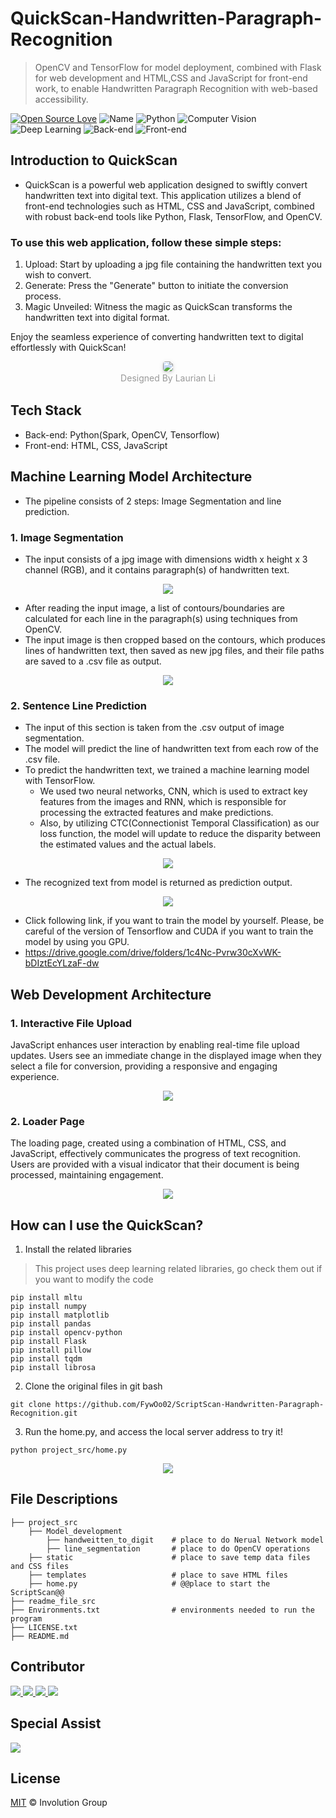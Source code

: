 # QuickScan-Handwritten-Paragraph-Recognition
> OpenCV and TensorFlow for model deployment, combined with Flask for web 
> development and HTML,CSS and JavaScript for front-end work, to enable Handwritten Paragraph 
> Recognition with web-based accessibility.

[![Open Source Love](https://badges.frapsoft.com/os/v2/open-source.svg?v=103)](https://github.com/FywOo02/Boston-House-Pricing-Forecast)
![Name](https://badgen.net/badge/Author/Owen&Laurian&Eddie&Derrick&Cho/orange?)
![Python](https://img.shields.io/badge/python-3.10-519dd9.svg?v=103)
![Computer Vision](https://badgen.net/badge/ComputerVision/OpenCV/blue?)
![Deep Learning](https://badgen.net/badge/DeepLearning/Tensorflow/red?)
![Back-end](https://badgen.net/badge/Back-end/Flask/yellow?)
![Front-end](https://badgen.net/badge/Front-end/HTML&CSS&JavaScript/pink?)


## Introduction to QuickScan
-   QuickScan is a powerful web application designed to swiftly convert handwritten text into digital text. This application utilizes a blend of front-end technologies such as HTML, CSS and JavaScript, combined with robust back-end tools like Python, Flask, TensorFlow, and OpenCV.

### To use this web application, follow these simple steps:

1. Upload: Start by uploading a jpg file containing the handwritten text you wish to convert.
2. Generate: Press the "Generate" button to initiate the conversion process.
3. Magic Unveiled: Witness the magic as QuickScan transforms the handwritten text into digital format.

Enjoy the seamless experience of converting handwritten text to digital effortlessly with QuickScan!

<center>
    <img style="border-radius: 0.3125em;
    box-shadow: 0 2px 4px 0 rgba(34,36,38,.12),0 2px 10px 0 rgba(34,36,38,.08);" 
    src="readme_file_src/quickscan_icon.jpg">
    <br>
    <div style="color:orange;
    display: inline-block;
    color: #999;
    padding: 2px;">Designed By Laurian Li</div>
</center>


## Tech Stack
  - Back-end: Python(Spark, OpenCV, Tensorflow)
  - Front-end: HTML, CSS, JavaScript

## Machine Learning Model Architecture
- The pipeline consists of 2 steps: Image Segmentation and line prediction.
### 1. Image Segmentation
- The input consists of a jpg image with dimensions width x height x 3 channel (RGB), and it contains paragraph(s) of handwritten text.
<div align=center>
<img src="readme_file_src\original_photo.png"> 
</div>

- After reading the input image, a list of contours/boundaries are calculated for each line in the paragraph(s) using techniques from OpenCV.
- The input image is then cropped based on the contours, which produces lines of handwritten text, then saved as new jpg files, and their file paths are saved to a .csv file as output.


<div align=center>
<img src="readme_file_src\opencv_rectangle.png">
</div>
    
### 2. Sentence Line Prediction
- The input of this section is taken from the .csv output of image segmentation.
- The model will predict the line of handwritten text from each row of the .csv file.
- To predict the handwritten text, we trained a machine learning model with TensorFlow.
  - We used two neural networks, CNN, which is used to extract key features from the images and RNN, which is responsible for processing the extracted features and make predictions.
  - Also, by utilizing CTC(Connectionist Temporal Classification) as our loss function, the model will update to reduce the disparity between the estimated values and the actual labels.
<div align=center>
<img src="readme_file_src/CNN_LSTM.png">
</div>

- The recognized text from model is returned as prediction output.

<div align=center>
<img src="readme_file_src/output.png">
</div>

- Click following link, if you want to train the model by yourself. Please, be careful of the version of Tensorflow and CUDA if you want to train the model by using you GPU.
- <https://drive.google.com/drive/folders/1c4Nc-Pvrw30cXvWK-bDIztEcYLzaF-dw>


## Web Development Architecture
### 1. Interactive File Upload
JavaScript enhances user interaction by enabling real-time file upload updates. 
Users see an immediate change in the displayed image when they select a file for conversion, 
providing a responsive and engaging experience.

<div align=center>
<img src="readme_file_src/page_view.png">
</div>

### 2. Loader Page 
The loading page, created using a combination of HTML, CSS, and JavaScript, effectively communicates the progress 
of text recognition. Users are provided with a visual indicator that their document is 
being processed, maintaining engagement.

<div align=center>
<img src="readme_file_src/page_view.png">
</div>



## How can I use the QuickScan?
1. Install the related libraries
> This project uses deep learning related libraries, go check them out if 
> you want to modify the code
```
pip install mltu
pip install numpy
pip install matplotlib
pip install pandas
pip install opencv-python
pip install Flask
pip install pillow
pip install tqdm
pip install librosa
```
2. Clone the original files in git bash
```
git clone https://github.com/FywOo02/ScriptScan-Handwritten-Paragraph-Recognition.git
```
3. Run the home.py, and access the local server address to try it!
```
python project_src/home.py
```
<div align=center>
<img src="readme_file_src/local_server.png">
</div>


## File Descriptions
```
├── project_src
    ├── Model_development 
        ├── handweitten_to_digit    # place to do Nerual Network model 
        ├── line_segmentation       # place to do OpenCV operations
    ├── static                      # place to save temp data files and CSS files
    ├── templates                   # place to save HTML files 
    ├── home.py                     # @@place to start the ScriptScan@@
├── readme_file_src
├── Environments.txt                # environments needed to run the program
├── LICENSE.txt 
├── README.md 
```

## Contributor
<a href="https://github.com/LL-Laurian">
  <img src="https://github.com/LL-Laurian.png?size=50">
</a>

<a href="https://github.com/FywOo02">
  <img src="https://github.com/FywOo02.png?size=50">
</a>

<a href="https://github.com/Eyang0612">
  <img src="https://github.com/Eyang0612.png?size=50">
</a>

<a href="https://github.com/owensun2004">
  <img src="https://github.com/owensun2004.png?size=50">
</a>

## Special Assist
<a href="https://github.com/liderrick616">
  <img src="https://github.com/liderrick616.png?size=50">
</a>

## License
[MIT](https://github.com/FywOo02/Handwritten-Digit-Recognizer-With-GUI/blob/main/LICENSE) © Involution Group

